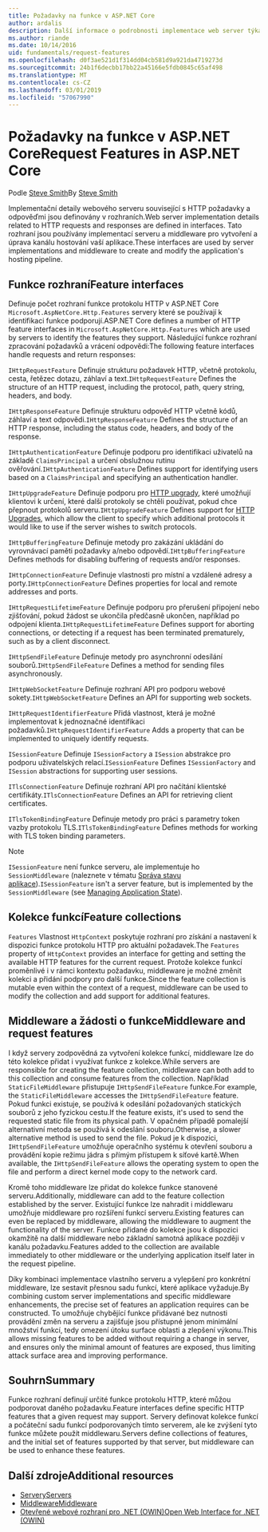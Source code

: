 ```yaml
---
title: Požadavky na funkce v ASP.NET Core
author: ardalis
description: Další informace o podrobnosti implementace web server týkající se požadavků HTTP a odpovědí, které jsou definovány v rozhraní ASP.NET Core.
ms.author: riande
ms.date: 10/14/2016
uid: fundamentals/request-features
ms.openlocfilehash: d0f3ae521d1f314dd04cb581d9a921da4719273d
ms.sourcegitcommit: 24b1f6decbb17bb22a45166e5fdb0845c65af498
ms.translationtype: MT
ms.contentlocale: cs-CZ
ms.lasthandoff: 03/01/2019
ms.locfileid: "57067990"
---
```

# <a name="request-features-in-aspnet-core"></a><span data-ttu-id="e0d7f-103">Požadavky na funkce v ASP.NET Core</span><span class="sxs-lookup"><span data-stu-id="e0d7f-103">Request Features in ASP.NET Core</span></span>

<span data-ttu-id="e0d7f-104">Podle [Steve Smith](https://ardalis.com/)</span><span class="sxs-lookup"><span data-stu-id="e0d7f-104">By [Steve Smith](https://ardalis.com/)</span></span>

<span data-ttu-id="e0d7f-105">Implementační detaily webového serveru související s HTTP požadavky a odpověďmi jsou definovány v rozhraních.</span><span class="sxs-lookup"><span data-stu-id="e0d7f-105">Web server implementation details related to HTTP requests and responses are defined in interfaces.</span></span> <span data-ttu-id="e0d7f-106">Tato rozhraní jsou používány implementací serveru a middleware pro vytvoření a úprava kanálu hostování vaší aplikace.</span><span class="sxs-lookup"><span data-stu-id="e0d7f-106">These interfaces are used by server implementations and middleware to create and modify the application's hosting pipeline.</span></span>

## <a name="feature-interfaces"></a><span data-ttu-id="e0d7f-107">Funkce rozhraní</span><span class="sxs-lookup"><span data-stu-id="e0d7f-107">Feature interfaces</span></span>

<span data-ttu-id="e0d7f-108">Definuje počet rozhraní funkce protokolu HTTP v ASP.NET Core `Microsoft.AspNetCore.Http.Features` servery které se používají k identifikaci funkce podporují.</span><span class="sxs-lookup"><span data-stu-id="e0d7f-108">ASP.NET Core defines a number of HTTP feature interfaces in `Microsoft.AspNetCore.Http.Features` which are used by servers to identify the features they support.</span></span> <span data-ttu-id="e0d7f-109">Následující funkce rozhraní zpracování požadavků a vrácení odpovědi:</span><span class="sxs-lookup"><span data-stu-id="e0d7f-109">The following feature interfaces handle requests and return responses:</span></span>

<span data-ttu-id="e0d7f-110">`IHttpRequestFeature` Definuje strukturu požadavek HTTP, včetně protokolu, cesta, řetězec dotazu, záhlaví a text.</span><span class="sxs-lookup"><span data-stu-id="e0d7f-110">`IHttpRequestFeature` Defines the structure of an HTTP request, including the protocol, path, query string, headers, and body.</span></span>

<span data-ttu-id="e0d7f-111">`IHttpResponseFeature` Definuje strukturu odpověď HTTP včetně kódů, záhlaví a text odpovědi.</span><span class="sxs-lookup"><span data-stu-id="e0d7f-111">`IHttpResponseFeature` Defines the structure of an HTTP response, including the status code, headers, and body of the response.</span></span>

<span data-ttu-id="e0d7f-112">`IHttpAuthenticationFeature` Definuje podporu pro identifikaci uživatelů na základě `ClaimsPrincipal` a určení obslužnou rutinu ověřování.</span><span class="sxs-lookup"><span data-stu-id="e0d7f-112">`IHttpAuthenticationFeature` Defines support for identifying users based on a `ClaimsPrincipal` and specifying an authentication handler.</span></span>

<span data-ttu-id="e0d7f-113">`IHttpUpgradeFeature` Definuje podporu pro [HTTP upgrady](https://tools.ietf.org/html/rfc2616.html#section-14.42), které umožňují klientovi k určení, které další protokoly se chtěli používat, pokud chce přepnout protokolů serveru.</span><span class="sxs-lookup"><span data-stu-id="e0d7f-113">`IHttpUpgradeFeature` Defines support for [HTTP Upgrades](https://tools.ietf.org/html/rfc2616.html#section-14.42), which allow the client to specify which additional protocols it would like to use if the server wishes to switch protocols.</span></span>

<span data-ttu-id="e0d7f-114">`IHttpBufferingFeature` Definuje metody pro zakázání ukládání do vyrovnávací paměti požadavky a/nebo odpovědí.</span><span class="sxs-lookup"><span data-stu-id="e0d7f-114">`IHttpBufferingFeature` Defines methods for disabling buffering of requests and/or responses.</span></span>

<span data-ttu-id="e0d7f-115">`IHttpConnectionFeature` Definuje vlastnosti pro místní a vzdálené adresy a porty.</span><span class="sxs-lookup"><span data-stu-id="e0d7f-115">`IHttpConnectionFeature` Defines properties for local and remote addresses and ports.</span></span>

<span data-ttu-id="e0d7f-116">`IHttpRequestLifetimeFeature` Definuje podporu pro přerušení připojení nebo zjišťování, pokud žádost se ukončila předčasně ukončen, například po odpojení klienta.</span><span class="sxs-lookup"><span data-stu-id="e0d7f-116">`IHttpRequestLifetimeFeature` Defines support for aborting connections, or detecting if a request has been terminated prematurely, such as by a client disconnect.</span></span>

<span data-ttu-id="e0d7f-117">`IHttpSendFileFeature` Definuje metody pro asynchronní odesílání souborů.</span><span class="sxs-lookup"><span data-stu-id="e0d7f-117">`IHttpSendFileFeature` Defines a method for sending files asynchronously.</span></span>

<span data-ttu-id="e0d7f-118">`IHttpWebSocketFeature` Definuje rozhraní API pro podporu webové sokety.</span><span class="sxs-lookup"><span data-stu-id="e0d7f-118">`IHttpWebSocketFeature` Defines an API for supporting web sockets.</span></span>

<span data-ttu-id="e0d7f-119">`IHttpRequestIdentifierFeature` Přidá vlastnost, která je možné implementovat k jednoznačné identifikaci požadavků.</span><span class="sxs-lookup"><span data-stu-id="e0d7f-119">`IHttpRequestIdentifierFeature` Adds a property that can be implemented to uniquely identify requests.</span></span>

<span data-ttu-id="e0d7f-120">`ISessionFeature` Definuje `ISessionFactory` a `ISession` abstrakce pro podporu uživatelských relací.</span><span class="sxs-lookup"><span data-stu-id="e0d7f-120">`ISessionFeature` Defines `ISessionFactory` and `ISession` abstractions for supporting user sessions.</span></span>

<span data-ttu-id="e0d7f-121">`ITlsConnectionFeature` Definuje rozhraní API pro načítání klientské certifikáty.</span><span class="sxs-lookup"><span data-stu-id="e0d7f-121">`ITlsConnectionFeature` Defines an API for retrieving client certificates.</span></span>

<span data-ttu-id="e0d7f-122">`ITlsTokenBindingFeature` Definuje metody pro práci s parametry token vazby protokolu TLS.</span><span class="sxs-lookup"><span data-stu-id="e0d7f-122">`ITlsTokenBindingFeature` Defines methods for working with TLS token binding parameters.</span></span>

> [!NOTE]
> <span data-ttu-id="e0d7f-123">`ISessionFeature` není funkce serveru, ale implementuje ho `SessionMiddleware` (naleznete v tématu [Správa stavu aplikace](app-state.md)).</span><span class="sxs-lookup"><span data-stu-id="e0d7f-123">`ISessionFeature` isn't a server feature, but is implemented by the `SessionMiddleware` (see [Managing Application State](app-state.md)).</span></span>

## <a name="feature-collections"></a><span data-ttu-id="e0d7f-124">Kolekce funkcí</span><span class="sxs-lookup"><span data-stu-id="e0d7f-124">Feature collections</span></span>

<span data-ttu-id="e0d7f-125">`Features` Vlastnost `HttpContext` poskytuje rozhraní pro získání a nastavení k dispozici funkce protokolu HTTP pro aktuální požadavek.</span><span class="sxs-lookup"><span data-stu-id="e0d7f-125">The `Features` property of `HttpContext` provides an interface for getting and setting the available HTTP features for the current request.</span></span> <span data-ttu-id="e0d7f-126">Protože kolekce funkcí proměnlivé i v rámci kontextu požadavku, middleware je možné změnit kolekci a přidání podpory pro další funkce.</span><span class="sxs-lookup"><span data-stu-id="e0d7f-126">Since the feature collection is mutable even within the context of a request, middleware can be used to modify the collection and add support for additional features.</span></span>

## <a name="middleware-and-request-features"></a><span data-ttu-id="e0d7f-127">Middleware a žádosti o funkce</span><span class="sxs-lookup"><span data-stu-id="e0d7f-127">Middleware and request features</span></span>

<span data-ttu-id="e0d7f-128">I když servery zodpovědná za vytvoření kolekce funkcí, middleware lze do této kolekce přidat i využívat funkce z kolekce.</span><span class="sxs-lookup"><span data-stu-id="e0d7f-128">While servers are responsible for creating the feature collection, middleware can both add to this collection and consume features from the collection.</span></span> <span data-ttu-id="e0d7f-129">Například `StaticFileMiddleware` přistupuje `IHttpSendFileFeature` funkce.</span><span class="sxs-lookup"><span data-stu-id="e0d7f-129">For example, the `StaticFileMiddleware` accesses the `IHttpSendFileFeature` feature.</span></span> <span data-ttu-id="e0d7f-130">Pokud funkci existuje, se používá k odesílání požadovaných statických souborů z jeho fyzickou cestu.</span><span class="sxs-lookup"><span data-stu-id="e0d7f-130">If the feature exists, it's used to send the requested static file from its physical path.</span></span> <span data-ttu-id="e0d7f-131">V opačném případě pomalejší alternativní metoda se používá k odeslání souboru.</span><span class="sxs-lookup"><span data-stu-id="e0d7f-131">Otherwise, a slower alternative method is used to send the file.</span></span> <span data-ttu-id="e0d7f-132">Pokud je k dispozici, `IHttpSendFileFeature` umožňuje operačního systému k otevření souboru a provádění kopie režimu jádra s přímým přístupem k síťové kartě.</span><span class="sxs-lookup"><span data-stu-id="e0d7f-132">When available, the `IHttpSendFileFeature` allows the operating system to open the file and perform a direct kernel mode copy to the network card.</span></span>

<span data-ttu-id="e0d7f-133">Kromě toho middleware lze přidat do kolekce funkce stanovené serveru.</span><span class="sxs-lookup"><span data-stu-id="e0d7f-133">Additionally, middleware can add to the feature collection established by the server.</span></span> <span data-ttu-id="e0d7f-134">Existující funkce lze nahradit i middlewaru umožňuje middleware pro rozšíření funkcí serveru.</span><span class="sxs-lookup"><span data-stu-id="e0d7f-134">Existing features can even be replaced by middleware, allowing the middleware to augment the functionality of the server.</span></span> <span data-ttu-id="e0d7f-135">Funkce přidané do kolekce jsou k dispozici okamžitě na další middleware nebo základní samotná aplikace později v kanálu požadavku.</span><span class="sxs-lookup"><span data-stu-id="e0d7f-135">Features added to the collection are available immediately to other middleware or the underlying application itself later in the request pipeline.</span></span>

<span data-ttu-id="e0d7f-136">Díky kombinaci implementace vlastního serveru a vylepšení pro konkrétní middleware, lze sestavit přesnou sadu funkcí, které aplikace vyžaduje.</span><span class="sxs-lookup"><span data-stu-id="e0d7f-136">By combining custom server implementations and specific middleware enhancements, the precise set of features an application requires can be constructed.</span></span> <span data-ttu-id="e0d7f-137">To umožňuje chybějící funkce přidávané bez nutnosti provádění změn na serveru a zajišťuje jsou přístupné jenom minimální množství funkcí, tedy omezení útoku surface oblasti a zlepšení výkonu.</span><span class="sxs-lookup"><span data-stu-id="e0d7f-137">This allows missing features to be added without requiring a change in server, and ensures only the minimal amount of features are exposed, thus limiting attack surface area and improving performance.</span></span>

## <a name="summary"></a><span data-ttu-id="e0d7f-138">Souhrn</span><span class="sxs-lookup"><span data-stu-id="e0d7f-138">Summary</span></span>

<span data-ttu-id="e0d7f-139">Funkce rozhraní definují určité funkce protokolu HTTP, které můžou podporovat daného požadavku.</span><span class="sxs-lookup"><span data-stu-id="e0d7f-139">Feature interfaces define specific HTTP features that a given request may support.</span></span> <span data-ttu-id="e0d7f-140">Servery definovat kolekce funkcí a počáteční sadu funkcí podporovaných tímto serverem, ale ke zvýšení tyto funkce můžete použít middlewaru.</span><span class="sxs-lookup"><span data-stu-id="e0d7f-140">Servers define collections of features, and the initial set of features supported by that server, but middleware can be used to enhance these features.</span></span>

## <a name="additional-resources"></a><span data-ttu-id="e0d7f-141">Další zdroje</span><span class="sxs-lookup"><span data-stu-id="e0d7f-141">Additional resources</span></span>

* [<span data-ttu-id="e0d7f-142">Servery</span><span class="sxs-lookup"><span data-stu-id="e0d7f-142">Servers</span></span>](xref:fundamentals/servers/index)
* [<span data-ttu-id="e0d7f-143">Middleware</span><span class="sxs-lookup"><span data-stu-id="e0d7f-143">Middleware</span></span>](xref:fundamentals/middleware/index)
* [<span data-ttu-id="e0d7f-144">Otevřené webové rozhraní pro .NET (OWIN)</span><span class="sxs-lookup"><span data-stu-id="e0d7f-144">Open Web Interface for .NET (OWIN)</span></span>](xref:fundamentals/owin)
